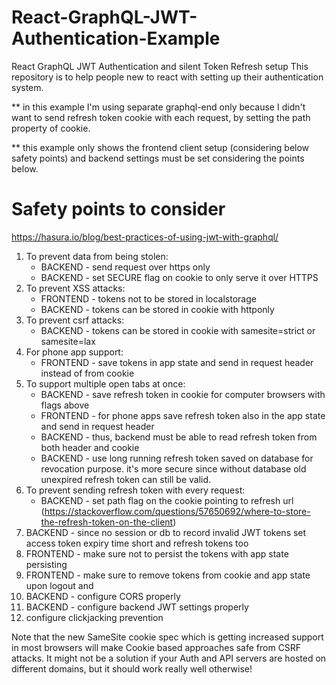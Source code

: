# React-GraphQL-JWT-Authentication-Example
React GraphQL JWT Authentication and silent Token Refresh setup
This repository is to help people new to react with setting up their authentication system.

** in this example I'm using separate graphql-end only because I didn't want to send refresh token cookie with each request, by setting the path property of cookie.

** this example only shows the frontend client setup (considering below safety points) and backend settings must be set considering the points below.


# Safety points to consider

https://hasura.io/blog/best-practices-of-using-jwt-with-graphql/

1. To prevent data from being stolen:
   - BACKEND - send request over https only
   - BACKEND - set SECURE flag on cookie to only serve it over HTTPS
2. To prevent XSS attacks:
   - FRONTEND - tokens not to be stored in localstorage
   - BACKEND - tokens can be stored in cookie with httponly
3. To prevent csrf attacks:
   - BACKEND - tokens can be stored in cookie with samesite=strict or samesite=lax
4. For phone app support:
   - FRONTEND - save tokens in app state and send in request header instead of from cookie
5. To support multiple open tabs at once:
   - BACKEND - save refresh token in cookie for computer browsers with flags above
   - FRONTEND - for phone apps save refresh token also in the app state and send in request header
   - BACKEND - thus, backend must be able to read refresh token from both header and cookie
   - BACKEND - use long running refresh token saved on database for revocation purpose. it's more secure since without database old unexpired refresh token can still be valid.
6. To prevent sending refresh token with every request:
   - BACKEND - set path flag on the cookie pointing to refresh url (https://stackoverflow.com/questions/57650692/where-to-store-the-refresh-token-on-the-client)
7. BACKEND - since no session or db to record invalid JWT tokens set access token expiry time short and refresh tokens too
8. FRONTEND - make sure not to persist the tokens with app state persisting
9. FRONTEND - make sure to remove tokens from cookie and app state upon logout and
10. BACKEND - configure CORS properly
11. BACKEND - configure backend JWT settings properly
12. configure clickjacking prevention

Note that the new SameSite cookie spec which is getting increased support in most browsers will make Cookie based approaches safe from CSRF attacks.
It might not be a solution if your Auth and API servers are hosted on different domains, but it should work really well otherwise!
